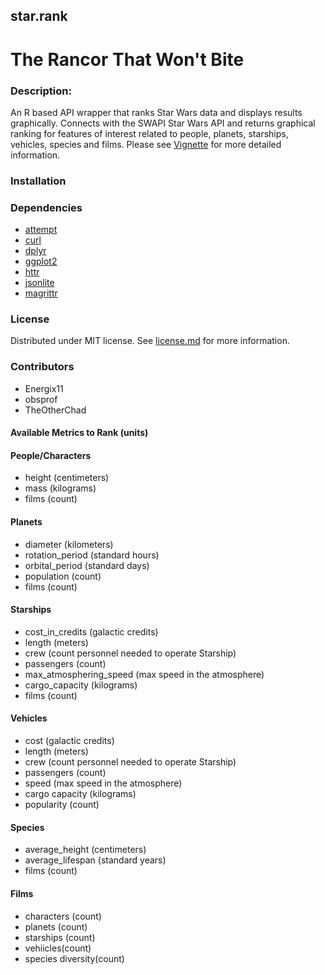 
## star.rank
# The Rancor That Won't Bite

### Description:
An R based API wrapper that ranks Star Wars data and displays results graphically.  Connects with the SWAPI Star Wars API and returns graphical ranking for features of interest related to people, planets, starships, vehicles, species and films. Please see [Vignette](https://github.com/The0therChad/star.rank/blob/main/vignettes/Vignette.Rmd) for more detailed information.

### Installation


### Dependencies
  - [attempt](https://cran.r-project.org/web/packages/attempt/index.html)
  - [curl](https://cran.r-project.org/web/packages/curl/index.html)
  - [dplyr](https://cran.r-project.org/web/packages/dplyr/index.html)
  - [ggplot2](https://cran.r-project.org/web/packages/ggplot2/index.html)
  - [httr](https://cran.r-project.org/web/packages/httr/index.html)
  - [jsonlite](https://cran.r-project.org/web/packages/jsonlite/index.html)
  - [magrittr](https://cran.r-project.org/web/packages/magrittr/index.html)

### License
Distributed under MIT license. See [license.md](https://github.com/The0therChad/star.rank/blob/main/LICENSE.md) for more information.

### Contributors
- Energix11
- obsprof
- TheOtherChad



#### Available Metrics to Rank (units)
#### People/Characters
- height (centimeters)
- mass (kilograms)
- films (count)

#### Planets 
- diameter (kilometers)
- rotation_period (standard hours)
- orbital_period (standard days)
- population (count)
- films (count) 

#### Starships
- cost_in_credits (galactic credits)
- length (meters)
- crew (count personnel needed to operate Starship)
- passengers (count)
- max_atmosphering_speed (max speed in the atmosphere)
- cargo_capacity (kilograms)
- films (count)

#### Vehicles
- cost (galactic credits)
- length (meters)
- crew (count personnel needed to operate Starship)
- passengers (count)
- speed (max speed in the atmosphere)
- cargo capacity (kilograms)
- popularity (count)

#### Species
- average_height (centimeters)
- average_lifespan (standard years)
- films (count)

#### Films
- characters (count)
- planets (count)
- starships (count)
- vehiicles(count)
- species diversity(count)




